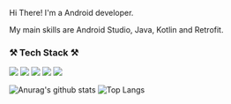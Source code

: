 
<!--
**kenny8062/kenny8062** is a ✨ _special_ ✨ repository because its `README.md` (this file) appears on your GitHub profile.

Here are some ideas to get you started:

- 🔭 I’m currently working on ...
- 🌱 I’m currently learning ...
- 👯 I’m looking to collaborate on ...
- 🤔 I’m looking for help with ...
- 💬 Ask me about ...
- 📫 How to reach me: ...
- 😄 Pronouns: ...
- ⚡ Fun fact: ...
-->

<p>Hi There! I'm a Android developer.</p>
<p> My main skills are Android Studio, Java, Kotlin and Retrofit.</p>
  
<h3>⚒ Tech Stack ⚒</h3>
<p><img src="https://img.shields.io/badge/Android Studio-3DDC84?style=flat&logo=Android Studio&logoColor=white"/> <img src="https://img.shields.io/badge/Kotlin-7F52FF?style=flat&logo=Kotlin&logoColor=white"/> <img src="https://img.shields.io/badge/Java-7F52FF?style=flat&logo=Java&logoColor=white"/> <img src="https://img.shields.io/badge/Socket.io-010101?style=flat&logo=Socket.io&logoColor=white"/> <img src="https://img.shields.io/badge/Amazon S3-569A31?style=flat&logo=Amazon S3&logoColor=white"/></p>

![Anurag's github stats](https://github-readme-stats.vercel.app/api?username=kenny8062&show_icons=true&theme=tokyonight)
![Top Langs](https://github-readme-stats.vercel.app/api/top-langs/?username=kenny8062&layout=compact&theme=tokyonight)

